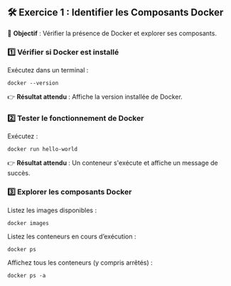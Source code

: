 ## **🛠 Exercice 1 : Identifier les Composants Docker**
📌 **Objectif** : Vérifier la présence de Docker et explorer ses composants.  

### **1️⃣ Vérifier si Docker est installé**
Exécutez dans un terminal :  
```
docker --version
```
👉 **Résultat attendu** : Affiche la version installée de Docker.  

### **2️⃣ Tester le fonctionnement de Docker**
Exécutez :  
```
docker run hello-world
```
👉 **Résultat attendu** : Un conteneur s'exécute et affiche un message de succès.

### **3️⃣ Explorer les composants Docker**
Listez les images disponibles :  
```
docker images
```
Listez les conteneurs en cours d’exécution :  
```
docker ps
```
Affichez tous les conteneurs (y compris arrêtés) :  
```
docker ps -a
```
